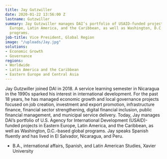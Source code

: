 ```yaml
---
title: Jay Gutzwiller
date: 2020-01-22 13:56:00 Z
lastname: Gutzwiller
summary: Jay Gutzwiller manages DAI’s portfolio of USAID-funded projects in Eastern
  Europe, Latin America, and the Caribbean, as well as Washington, D.C.-based global
  programs.
job-title: Vice President, Global Region
image: "/uploads/Jay.jpg"
solutions:
- Economic Growth
- Governance
regions:
- Worldwide
- Latin America and the Caribbean
- Eastern Europe and Central Asia
---
```


Jay Gutzwiller joined DAI in 2018. A service learning semester in Nicaragua in the 1990s sparked his interest in international development. For the past 18 years, he has managed economic growth and local governance projects focused on job creation, investment and export promotion, infrastructure finance, financial sector strengthening, digital financial inclusion, public financial management, and municipal service delivery. Today, Jay manages DAI’s portfolio of U.S. Agency for International Development (USAID)-funded projects in Eastern Europe, Latin America, and the Caribbean, as well as Washington, D.C.-based global programs. Jay speaks Spanish fluently and has lived in El Salvador, Nicaragua, and Peru.

* B.A., international affairs, Spanish, and Latin American Studies, Xavier University